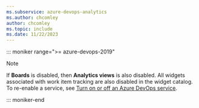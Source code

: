 ```yaml
---
ms.subservice: azure-devops-analytics
ms.author: chcomley
author: chcomley
ms.topic: include
ms.date: 11/22/2023
---
```



::: moniker range=">= azure-devops-2019"  

> [!NOTE]  
> If **Boards** is disabled, then **Analytics views** is also disabled. All widgets associated with work item tracking are also disabled in the widget catalog. To re-enable a service, see [Turn on or off an Azure DevOps service](../../organizations/settings/set-services.md).  

::: moniker-end
